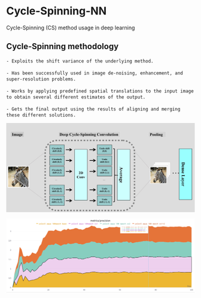 # Cycle-Spinning-NN
Cycle-Spinning (CS) method usage in deep learning

## Cycle-Spinning methodology

    - Exploits the shift variance of the underlying method.

    - Has been successfully used in image de-noising, enhancement, and super-resolution problems. 

    - Works by applying predefined spatial translations to the input image to obtain several different estimates of the output.

    - Gets the final output using the results of aligning and merging these different solutions. 
   
   
   
   
<div align="center">
  <p>
  <img width="850" src="https://github.com/UlkuUZUN/assets/blob/main/sekil_son.jpg">
  </p>
</div>

<div align="center">
  <p>
  <img width="850" src="https://github.com/UlkuUZUN/assets/blob/main/Weights&Biases.png">
  </p>
</div>

